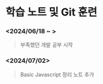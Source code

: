 # 학습 노트 및 Git 훈련

### **<2024/06/18 ~ >**


> 부족했던 개발 공부 시작

### **<2024/07/02>**

> Basic Javascript 정리 노트 추가 
